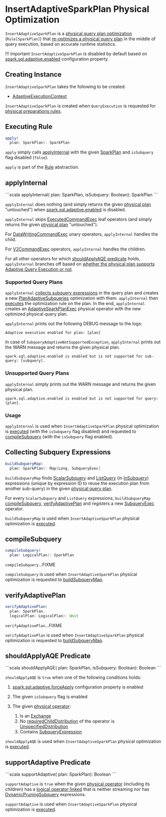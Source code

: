 # InsertAdaptiveSparkPlan Physical Optimization

`InsertAdaptiveSparkPlan` is a [physical query plan optimization](../catalyst/Rule.md) (`Rule[SparkPlan]`) that [re-optimizes a physical query plan](#apply) in the middle of query execution, based on accurate runtime statistics.

!!! important
    `InsertAdaptiveSparkPlan` is disabled by default based on [spark.sql.adaptive.enabled](../configuration-properties.md#spark.sql.adaptive.enabled) configuration property.

## Creating Instance

`InsertAdaptiveSparkPlan` takes the following to be created:

* <span id="adaptiveExecutionContext"> [AdaptiveExecutionContext](AdaptiveExecutionContext.md)

`InsertAdaptiveSparkPlan` is created when `QueryExecution` is requested for [physical preparations rules](../QueryExecution.md#preparations).

## <span id="apply"> Executing Rule

```scala
apply(
  plan: SparkPlan): SparkPlan
```

`apply` simply calls [applyInternal](#applyInternal) with the given [SparkPlan](../physical-operators/SparkPlan.md) and `isSubquery` flag disabled (`false`).

`apply` is part of the [Rule](../catalyst/Rule.md#apply) abstraction.

## applyInternal

<span id="applyInternal">
```scala
applyInternal(
  plan: SparkPlan,
  isSubquery: Boolean): SparkPlan
```

`applyInternal` does nothing (and simply returns the given [physical plan](../physical-operators/SparkPlan.md) "untouched") when [spark.sql.adaptive.enabled](../configuration-properties.md#spark.sql.adaptive.enabled) is disabled.

`applyInternal` skips [ExecutedCommandExec](../physical-operators/ExecutedCommandExec.md) leaf operators (and simply returns the given [physical plan](../physical-operators/SparkPlan.md) "untouched").

For [DataWritingCommandExec](../physical-operators/DataWritingCommandExec.md) unary operators, `applyInternal` handles the child.

For [V2CommandExec](../physical-operators/V2CommandExec.md) operators, `applyInternal` handles the children.

For all other operators for which [shouldApplyAQE predicate](#shouldApplyAQE) holds, `applyInternal` branches off based on [whether the physical plan supports Adaptive Query Execution or not](#supportAdaptive).

### Supported Query Plans

`applyInternal` [collects subquery expressions](#buildSubqueryMap) in the query plan and creates a new [PlanAdaptiveSubqueries](PlanAdaptiveSubqueries.md) optimization with them.
`applyInternal` then [executes](../physical-operators/AdaptiveSparkPlanExec.md#applyPhysicalRules) the optimization rule on the plan.
In the end, `applyInternal` creates an [AdaptiveSparkPlanExec](../physical-operators/AdaptiveSparkPlanExec.md) physical operator with the new optimized physical query plan.

`applyInternal` prints out the following DEBUG message to the logs:

```text
Adaptive execution enabled for plan: [plan]
```

In case of `SubqueryAdaptiveNotSupportedException`, `applyInternal` prints out the WARN message and returns the given physical plan.

```text
spark.sql.adaptive.enabled is enabled but is not supported for sub-query: [subquery].
```

### Unsupported Query Plans

`applyInternal` simply prints out the WARN message and returns the given physical plan.

```text
spark.sql.adaptive.enabled is enabled but is not supported for query: [plan].
```

### Usage

`applyInternal` is used when `InsertAdaptiveSparkPlan` physical optimization is [executed](#apply) (with the `isSubquery` flag disabled) and requested to [compileSubquery](#compileSubquery) (with the `isSubquery` flag enabled).

## <span id="buildSubqueryMap"> Collecting Subquery Expressions

```scala
buildSubqueryMap(
  plan: SparkPlan): Map[Long, SubqueryExec]
```

`buildSubqueryMap` finds [ScalarSubquery](../expressions/ScalarSubquery) and [ListQuery](../expressions/ListQuery.md) (in [InSubquery](../expressions/InSubquery.md)) expressions (unique by expression ID to reuse the execution plan from another sub-query) in the given [physical query plan](../physical-operators/SparkPlan.md).

For every `ScalarSubquery` and `ListQuery` expressions, `buildSubqueryMap` [compileSubquery](#compileSubquery), [verifyAdaptivePlan](#verifyAdaptivePlan) and registers a new [SubqueryExec](../physical-operators/SubqueryExec.md) operator.

`buildSubqueryMap` is used when `InsertAdaptiveSparkPlan` physical optimization is [executed](#applyInternal).

## <span id="compileSubquery"> compileSubquery

```scala
compileSubquery(
  plan: LogicalPlan): SparkPlan
```

`compileSubquery`...FIXME

`compileSubquery` is used when `InsertAdaptiveSparkPlan` physical optimization is requested to [buildSubqueryMap](#buildSubqueryMap).

## <span id="verifyAdaptivePlan"> verifyAdaptivePlan

```scala
verifyAdaptivePlan(
  plan: SparkPlan,
  logicalPlan: LogicalPlan): Unit
```

`verifyAdaptivePlan`...FIXME

`verifyAdaptivePlan` is used when `InsertAdaptiveSparkPlan` physical optimization is requested to [buildSubqueryMap](#buildSubqueryMap).

## shouldApplyAQE Predicate

<span id="shouldApplyAQE">
```scala
shouldApplyAQE(
  plan: SparkPlan,
  isSubquery: Boolean): Boolean
```

`shouldApplyAQE` is `true` when one of the following conditions holds:

1. [spark.sql.adaptive.forceApply](../configuration-properties.md#spark.sql.adaptive.forceApply) configuration property is enabled
1. The given `isSubquery` flag is enabled
1. The given [physical operator](../physical-operators/SparkPlan.md):

    1. Is an [Exchange](../physical-operators/Exchange.md)
    1. No [requiredChildDistribution](../physical-operators/SparkPlan.md#requiredChildDistribution) of the operator is [UnspecifiedDistribution](../physical-operators/Distribution.md#UnspecifiedDistribution)
    1. Contains [SubqueryExpression](../expressions/SubqueryExpression.md)

`shouldApplyAQE` is used when `InsertAdaptiveSparkPlan` physical optimization is [executed](#applyInternal).

## supportAdaptive Predicate

<span id="supportAdaptive">
```scala
supportAdaptive(
  plan: SparkPlan): Boolean
```

`supportAdaptive` is `true` when the given [physical operator](../physical-operators/SparkPlan.md) (including its children) has a [logical operator linked](../physical-operators/SparkPlan.md#logicalLink) that is neither streaming nor has [DynamicPruningSubquery](../expressions/DynamicPruningSubquery.md) expressions.

`supportAdaptive` is used when `InsertAdaptiveSparkPlan` physical optimization is [executed](#applyInternal).
